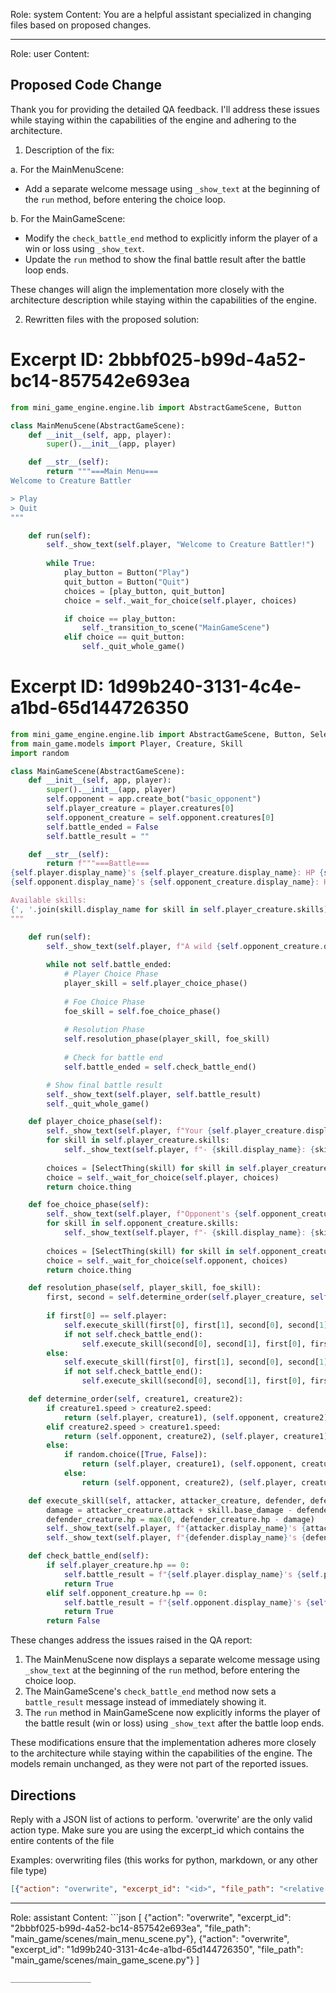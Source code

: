 Role: system
Content: You are a helpful assistant specialized in changing files based on proposed changes.
__________________
Role: user
Content: 
## Proposed Code Change
Thank you for providing the detailed QA feedback. I'll address these issues while staying within the capabilities of the engine and adhering to the architecture.

1. Description of the fix:

a. For the MainMenuScene:
   - Add a separate welcome message using `_show_text` at the beginning of the `run` method, before entering the choice loop.

b. For the MainGameScene:
   - Modify the `check_battle_end` method to explicitly inform the player of a win or loss using `_show_text`.
   - Update the `run` method to show the final battle result after the battle loop ends.

These changes will align the implementation more closely with the architecture description while staying within the capabilities of the engine.

2. Rewritten files with the proposed solution:

# Excerpt ID: 2bbbf025-b99d-4a52-bc14-857542e693ea
```python main_game/scenes/main_menu_scene.py
from mini_game_engine.engine.lib import AbstractGameScene, Button

class MainMenuScene(AbstractGameScene):
    def __init__(self, app, player):
        super().__init__(app, player)

    def __str__(self):
        return """===Main Menu===
Welcome to Creature Battler

> Play
> Quit
"""

    def run(self):
        self._show_text(self.player, "Welcome to Creature Battler!")
        
        while True:
            play_button = Button("Play")
            quit_button = Button("Quit")
            choices = [play_button, quit_button]
            choice = self._wait_for_choice(self.player, choices)

            if choice == play_button:
                self._transition_to_scene("MainGameScene")
            elif choice == quit_button:
                self._quit_whole_game()
```

# Excerpt ID: 1d99b240-3131-4c4e-a1bd-65d144726350
```python main_game/scenes/main_game_scene.py
from mini_game_engine.engine.lib import AbstractGameScene, Button, SelectThing
from main_game.models import Player, Creature, Skill
import random

class MainGameScene(AbstractGameScene):
    def __init__(self, app, player):
        super().__init__(app, player)
        self.opponent = app.create_bot("basic_opponent")
        self.player_creature = player.creatures[0]
        self.opponent_creature = self.opponent.creatures[0]
        self.battle_ended = False
        self.battle_result = ""

    def __str__(self):
        return f"""===Battle===
{self.player.display_name}'s {self.player_creature.display_name}: HP {self.player_creature.hp}/{self.player_creature.max_hp}
{self.opponent.display_name}'s {self.opponent_creature.display_name}: HP {self.opponent_creature.hp}/{self.opponent_creature.max_hp}

Available skills:
{', '.join(skill.display_name for skill in self.player_creature.skills)}
"""

    def run(self):
        self._show_text(self.player, f"A wild {self.opponent_creature.display_name} appeared!")
        
        while not self.battle_ended:
            # Player Choice Phase
            player_skill = self.player_choice_phase()
            
            # Foe Choice Phase
            foe_skill = self.foe_choice_phase()
            
            # Resolution Phase
            self.resolution_phase(player_skill, foe_skill)
            
            # Check for battle end
            self.battle_ended = self.check_battle_end()

        # Show final battle result
        self._show_text(self.player, self.battle_result)
        self._quit_whole_game()

    def player_choice_phase(self):
        self._show_text(self.player, f"Your {self.player_creature.display_name}'s skills:")
        for skill in self.player_creature.skills:
            self._show_text(self.player, f"- {skill.display_name}: {skill.description}")
        
        choices = [SelectThing(skill) for skill in self.player_creature.skills]
        choice = self._wait_for_choice(self.player, choices)
        return choice.thing

    def foe_choice_phase(self):
        self._show_text(self.player, f"Opponent's {self.opponent_creature.display_name}'s skills:")
        for skill in self.opponent_creature.skills:
            self._show_text(self.player, f"- {skill.display_name}: {skill.description}")
        
        choices = [SelectThing(skill) for skill in self.opponent_creature.skills]
        choice = self._wait_for_choice(self.opponent, choices)
        return choice.thing

    def resolution_phase(self, player_skill, foe_skill):
        first, second = self.determine_order(self.player_creature, self.opponent_creature)
        
        if first[0] == self.player:
            self.execute_skill(first[0], first[1], second[0], second[1], player_skill)
            if not self.check_battle_end():
                self.execute_skill(second[0], second[1], first[0], first[1], foe_skill)
        else:
            self.execute_skill(first[0], first[1], second[0], second[1], foe_skill)
            if not self.check_battle_end():
                self.execute_skill(second[0], second[1], first[0], first[1], player_skill)

    def determine_order(self, creature1, creature2):
        if creature1.speed > creature2.speed:
            return (self.player, creature1), (self.opponent, creature2)
        elif creature2.speed > creature1.speed:
            return (self.opponent, creature2), (self.player, creature1)
        else:
            if random.choice([True, False]):
                return (self.player, creature1), (self.opponent, creature2)
            else:
                return (self.opponent, creature2), (self.player, creature1)

    def execute_skill(self, attacker, attacker_creature, defender, defender_creature, skill):
        damage = attacker_creature.attack + skill.base_damage - defender_creature.defense
        defender_creature.hp = max(0, defender_creature.hp - damage)
        self._show_text(self.player, f"{attacker.display_name}'s {attacker_creature.display_name} used {skill.display_name}!")
        self._show_text(self.player, f"{defender.display_name}'s {defender_creature.display_name} took {damage} damage!")

    def check_battle_end(self):
        if self.player_creature.hp == 0:
            self.battle_result = f"{self.player.display_name}'s {self.player_creature.display_name} fainted! You lose!"
            return True
        elif self.opponent_creature.hp == 0:
            self.battle_result = f"{self.opponent.display_name}'s {self.opponent_creature.display_name} fainted! You win!"
            return True
        return False
```

These changes address the issues raised in the QA report:

1. The MainMenuScene now displays a separate welcome message using `_show_text` at the beginning of the `run` method, before entering the choice loop.
2. The MainGameScene's `check_battle_end` method now sets a `battle_result` message instead of immediately showing it.
3. The `run` method in MainGameScene now explicitly informs the player of the battle result (win or loss) using `_show_text` after the battle loop ends.

These modifications ensure that the implementation adheres more closely to the architecture while staying within the capabilities of the engine. The models remain unchanged, as they were not part of the reported issues.

## Directions
Reply with a JSON list of actions to perform. 'overwrite' are the only valid action type. 
Make sure you are using the excerpt_id which contains the entire contents of the file

Examples:
overwriting files (this works for python, markdown, or any other file type)
```json output_example1
[{"action": "overwrite", "excerpt_id": "<id>", "file_path": "<relative file path>"}]
```

__________________
Role: assistant
Content: ```json
[
    {"action": "overwrite", "excerpt_id": "2bbbf025-b99d-4a52-bc14-857542e693ea", "file_path": "main_game/scenes/main_menu_scene.py"},
    {"action": "overwrite", "excerpt_id": "1d99b240-3131-4c4e-a1bd-65d144726350", "file_path": "main_game/scenes/main_game_scene.py"}
]
```
__________________
